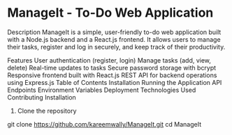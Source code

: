 # ManageIt - To-Do Web Application
Description
ManageIt is a simple, user-friendly to-do web application built with a Node.js backend and a React.js frontend. It allows users to manage their tasks, register and log in securely, and keep track of their productivity.

Features
User authentication (register, login)
Manage tasks (add, view, delete)
Real-time updates to tasks
Secure password storage with bcrypt
Responsive frontend built with React.js
REST API for backend operations using Express.js
Table of Contents
Installation
Running the Application
API Endpoints
Environment Variables
Deployment
Technologies Used
Contributing
Installation
1. Clone the repository

git clone https://github.com/kareemwally/ManageIt.git
cd ManageIt
